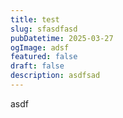 ```yaml
---
title: test
slug: sfasdfasd
pubDatetime: 2025-03-27
ogImage: adsf
featured: false
draft: false
description: asdfsad
---
```

asdf